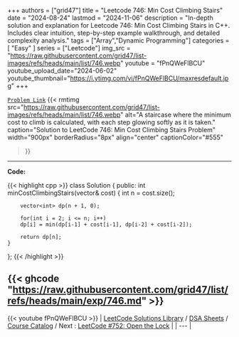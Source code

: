 
+++
authors = ["grid47"]
title = "Leetcode 746: Min Cost Climbing Stairs"
date = "2024-08-24"
lastmod = "2024-11-06"
description = "In-depth solution and explanation for Leetcode 746: Min Cost Climbing Stairs in C++. Includes clear intuition, step-by-step example walkthrough, and detailed complexity analysis."
tags = ["Array","Dynamic Programming"]
categories = [
    "Easy"
]
series = ["Leetcode"]
img_src = "https://raw.githubusercontent.com/grid47/list-images/refs/heads/main/list/746.webp"
youtube = "fPnQWeFlBCU"
youtube_upload_date="2024-06-02"
youtube_thumbnail="https://i.ytimg.com/vi/fPnQWeFlBCU/maxresdefault.jpg"
+++



[`Problem Link`](https://leetcode.com/problems/min-cost-climbing-stairs/description/)
{{< rmtimg 
    src="https://raw.githubusercontent.com/grid47/list-images/refs/heads/main/list/746.webp" 
    alt="A staircase where the minimum cost to climb is calculated, with each step glowing softly as it is taken."
    caption="Solution to LeetCode 746: Min Cost Climbing Stairs Problem"
    width="900px"
    borderRadius="8px"
    align="center" 
    captionColor="#555"
>}}
---
**Code:**

{{< highlight cpp >}}
class Solution {
public:
    int minCostClimbingStairs(vector<int>& cost) {
        int n = cost.size();
        
        vector<int> dp(n + 1, 0);
        
        for(int i = 2; i <= n; i++)
        dp[i] = min(dp[i-1] + cost[i-1], dp[i-2] + cost[i-2]);
        
        return dp[n];
    }
};
{{< /highlight >}}

{{< ghcode "https://raw.githubusercontent.com/grid47/list/refs/heads/main/exp/746.md" >}}
---
{{< youtube fPnQWeFlBCU >}}
| [LeetCode Solutions Library](https://grid47.xyz/leetcode/) / [DSA Sheets](https://grid47.xyz/sheets/) / [Course Catalog](https://grid47.xyz/courses/) / Next : [LeetCode #752: Open the Lock](https://grid47.xyz/leetcode/solution-752-open-the-lock/) |
| --- |

